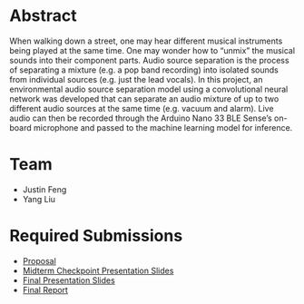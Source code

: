 # Abstract

When walking down a street, one may hear different musical instruments being played at the same time. One may wonder how to “unmix” the musical sounds into their component parts. Audio source separation is the process of separating a mixture (e.g. a pop band recording) into isolated sounds from individual sources (e.g. just the lead vocals). In this project, an environmental audio source separation model using a convolutional neural network was developed that can separate an audio mixture of up to two different audio sources at the same time (e.g. vacuum and alarm). Live audio can then be recorded through the Arduino Nano 33 BLE Sense’s on-board microphone and passed to the machine learning model for inference.

# Team

* Justin Feng
* Yang Liu

# Required Submissions

* [Proposal](proposal.md)
* [Midterm Checkpoint Presentation Slides](http://)
* [Final Presentation Slides](https://docs.google.com/presentation/d/1Yf8Y32Tk36Zz1VE6MUDrayRQ5ihTwDeXtkDPviiufFo/edit?usp=sharing)
* [Final Report](report)
